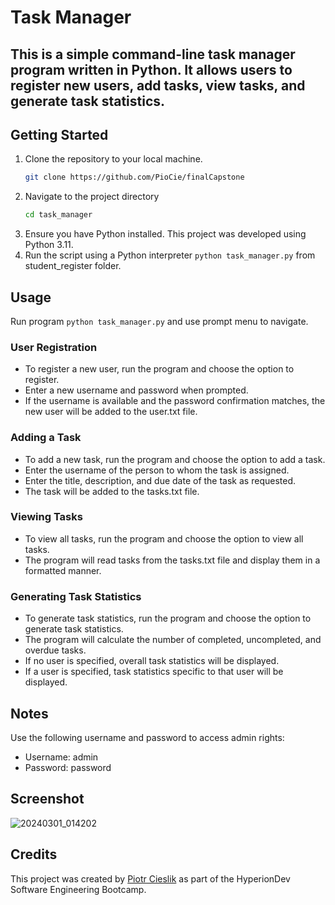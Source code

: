 # Task Manager
This is a simple command-line task manager program written in Python. It allows users to register new users, add tasks, view tasks, and generate task statistics.
--- 

## Getting Started

1. Clone the repository to your local machine.
   ```bash
   git clone https://github.com/PioCie/finalCapstone
   ```
2. Navigate to the project directory
   ```bash
   cd task_manager
   ```
3. Ensure you have Python installed. This project was developed using Python 3.11.
4. Run the script using a Python interpreter `python task_manager.py` from student_register folder.

## Usage
Run program `python task_manager.py` and use prompt menu to navigate.

 ### User Registration
- To register a new user, run the program and choose the option to register.
- Enter a new username and password when prompted.
- If the username is available and the password confirmation matches, the new user will be added to the user.txt file.

### Adding a Task
- To add a new task, run the program and choose the option to add a task.
- Enter the username of the person to whom the task is assigned.
- Enter the title, description, and due date of the task as requested.
- The task will be added to the tasks.txt file.

### Viewing Tasks
- To view all tasks, run the program and choose the option to view all tasks.
- The program will read tasks from the tasks.txt file and display them in a formatted manner.

### Generating Task Statistics
- To generate task statistics, run the program and choose the option to generate task statistics.
- The program will calculate the number of completed, uncompleted, and overdue tasks.
- If no user is specified, overall task statistics will be displayed.
- If a user is specified, task statistics specific to that user will be displayed.

## Notes
Use the following username and password to access admin rights:
- Username: admin
- Password: password

## Screenshot
![20240301_014202](https://github.com/PioCie/finalCapstone/assets/134648023/06c9aa92-4ef4-4d8c-a7bd-d51e569502e9)

## Credits
This project was created by [Piotr Cieslik](https://www.linkedin.com/in/piotr-cieslik-367292212/) as part of the HyperionDev Software Engineering Bootcamp.
